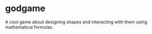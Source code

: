 # godgame

A cool game about designing shapes and interacting with them using mathematical formulas.
